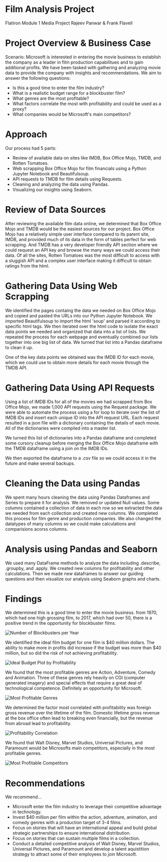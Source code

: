 # Film Analysis Project
Flatiron Module 1 Media Project
Rajeev Panwar & Frank Flavell

# Project Overview & Business Case

Scenario: Microsoft is interested in entering the movie business to establish the company as a leader in film production capabilitues and to gain additional profits.  We have been tasked with gathering and analyzing movie data to provide the company with insights and recommendations.  We aim to answer the following questions:

*  Is this a good time to enter the film industry?
*  What is a realistic budget range for a blockbuster film?
*  What genres are the most profitable?
*  What factors correlate the most with profitability and could be used as a proxy?
*  What companies would be Microsoft's main competitors?

# Approach

Our process had 5 parts:
*  Review of available data on sites like IMDB, Box Office Mojo, TMDB, and Rotten Tomatoes.
*  Web scrapping Box Office Mojo for film financials using a Python Jupyter Notebook and Beautifulsoup.
*  API requests to TMDB for film details using Requests.
*  Cleaning and analyzing the data using Pandas.
*  Visualizing our insights using Seaborn.

# Review of Data Sources

After reviewing the available film data online, we determined that Box Office Mojo and TMDB would be the easiest sources for our project.  Box Office Mojo has a relatively simple user interface compared to its parent site, IMDB, and provided much of its data in the form of tables perfect for web scrapping.  And TMDB has a very developer friendly API section where we could request an API key and browse the many ways we could access their data.  Of all the sites, Rotten Tomatoes was the most difficult to access with a sluggish API and a complex user interface making it difficult to obtain ratings from the html.

# Gathering Data Using Web Scrapping

We identified the pages containg the data we needed on Box Office Mojo and copied and pasted the URLs into our Python Jupyter Notebook.  We imported Beautifulsoup to import the html 'soup' and parsed it according to specific html tags.  We then iterated over the html code to isolate the exact data points we needed and organized that data into a list of lists.  We repeated the process for each webpage and eventually combined our lists together into one big list of data.  We turned that list into a Pandas dataframe to clean it up.

One of the key data points we obtained was the IMDB ID for each movie, which we could use to obtain more details for each movie through the TMDB API.

# Gathering Data Using API Requests

Using a list of IMDB IDs for all of the movies we had scrapped from Box Office Mojo, we made 1,000 API requests using the Request package.  We were able to automate the process using a for loop to iterate over the list of IMDB IDs and insert each unique ID into the API request URL.  Each request resulted in a json file with a dictionary containing the details of each movie.  All of the dictionaries were compiled into a master list.

We turned this list of dictionaries into a Pandas dataframe and completed some cursory cleanup before merging the Box Office Mojo dataframe with the TMDB dataframe using a join on the IMDB IDs.

We then exported the dataframe to a .csv file so we could access it in the future and make several backups.

# Cleaning the Data using Pandas

We spent many hours cleaning the data using Pandas Dataframes and Series to prepare it for analysis.  We removed or updated Null values.  Some columns contained a collection of data in each row so we extracted the data we needed from each collection and created new columns.  We completed this process for film genre and production companies.  We also changed the datatypes of many columns so we could make calculations and comparisions acorss columns.

# Analysis using Pandas and Seaborn

We used many DataFrame methods to analyze the data including .describe, .groupby, and .apply.  We created new columns for profitability and other calculations.  Then we made new dataframes to answer our guiding questions and then visualize our analysis using Seaborn graphs and charts.

# Findings

We determined this is a good time to enter the movie business.  from 1970, which had one high grossing film, to 2017, which had over 50, there is a positive trend in the opportunity for blockbuster films.

![Number of Blockbusters per Year](https://github.com/Frankafka/mod1project/blob/master/Number%20of%20Blockbuster%20by%20Year.png)

We identified the ideal film budget for one film is $40 million dollars.  The ability to make more in profits did increase if the budget was more than $40 million, but so did the risk of not achieving profitability.

![Ideal Budget Plot by Profitability](https://github.com/Frankafka/mod1project/blob/master/Profitability%20and%20Budget.png)

We found that the most profitable genres are Action, Adventure, Comedy and Animation.  Three of these genres rely heavily on CGI (computer generated imagery) and special effects that require a great deal of technological competence.  Definitely an opportunity for Microsoft.

![Most Profitable Genres](https://github.com/Frankafka/mod1project/blob/master/Profitability%20by%20Genre.png)

We determined the factor most correlated with profitability was foreign gross revenue over the lifetime of the film.  Domestic lifetime gross revenue at the box office often lead to breaking even financially, but the revenue from abroad lead to profitability.

![Profitability Correlation](https://github.com/Frankafka/mod1project/blob/master/Microsoft%20Profitability%20Correlation.png)

We found that Walt Disney, Marvel Studios, Universal Pictures, and Paramount would be Microsofts main competitors, especially in the most profitable genres.

![Most Profitable Competitors](https://github.com/Frankafka/mod1project/blob/master/Most%20Profitable%20Competitors.png)


# Recommendations

We recommend...
*  Microsoft enter the film industry to leverage their competitive advantage in technology.
*  Invest $40 million per film within the action, adventure, animation, and comedy genres with a production target of 3-4 films.
*  Focus on stories that will have an international appeal and build global strategic partnerships to ensure international distribution.
*  Focus on stories that can sustain multiple films in a collection.
*  Conduct a detailed competitive analysis of Walt Disney, Marvel Studios, Universal Pictures, and Paramount and develop a talent aquistition strategy to attract some of their employees to join Microsoft.

